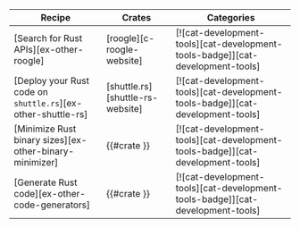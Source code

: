 | Recipe | Crates | Categories |
|---|---|---|
| [Search for Rust APIs][ex-other-roogle] | [roogle][c-roogle-website] | [![cat-development-tools][cat-development-tools-badge]][cat-development-tools] |
| [Deploy your Rust code on `shuttle.rs`][ex-other-shuttle-rs] | [shuttle.rs][shuttle-rs-website] | [![cat-development-tools][cat-development-tools-badge]][cat-development-tools] |
| [Minimize Rust binary sizes][ex-other-binary-minimizer] | {{#crate }} | [![cat-development-tools][cat-development-tools-badge]][cat-development-tools] |
| [Generate Rust code][ex-other-code-generators] | {{#crate }} | [![cat-development-tools][cat-development-tools-badge]][cat-development-tools] |
